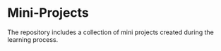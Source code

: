 # Mini-Projects
The repository includes a collection of mini projects created during the learning process.
